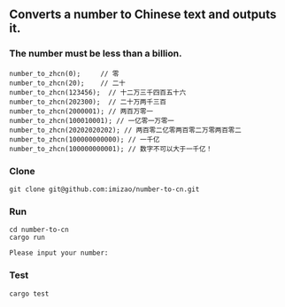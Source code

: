 
## Converts a number to Chinese text and outputs it.
### The number must be less than a billion.

```
number_to_zhcn(0);     // 零
number_to_zhcn(20);    // 二十
number_to_zhcn(123456);  // 十二万三千四百五十六
number_to_zhcn(202300);  // 二十万两千三百
number_to_zhcn(2000001); // 两百万零一
number_to_zhcn(100010001); // 一亿零一万零一
number_to_zhcn(20202020202); // 两百零二亿零两百零二万零两百零二
number_to_zhcn(100000000000); // 一千亿
number_to_zhcn(100000000001); // 数字不可以大于一千亿！
```

### Clone

```
git clone git@github.com:imizao/number-to-cn.git
```

### Run

```
cd number-to-cn
cargo run
```
`Please input your number:`

### Test

```
cargo test
```